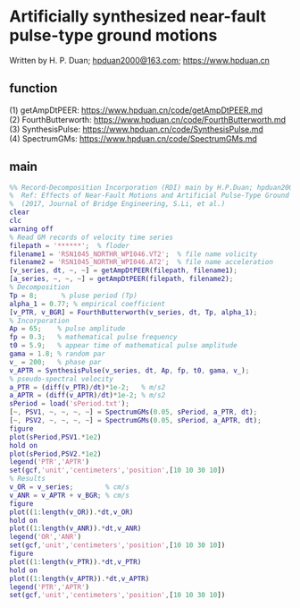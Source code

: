 # Artificially synthesized near-fault pulse-type ground motions
Written by H. P. Duan; hpduan2000@163.com; https://www.hpduan.cn  

## function
(1) getAmpDtPEER: https://www.hpduan.cn/code/getAmpDtPEER.md  
(2) FourthButterworth: https://www.hpduan.cn/code/FourthButterworth.md  
(3) SynthesisPulse: https://www.hpduan.cn/code/SynthesisPulse.md  
(4) SpectrumGMs: https://www.hpduan.cn/code/SpectrumGMs.md  

## main
```matlab
%% Record-Decomposition Incorporation (RDI) main by H.P.Duan; hpduan2000@csu.edu.cn
%  Ref: Effects of Near-Fault Motions and Artificial Pulse-Type Ground Motions on Super-Span Cable-Stayed Bridge Systems
%  (2017, Journal of Bridge Engineering, S.Li, et al.)
clear
clc
warning off
% Read GM records of velocity time series
filepath = '******';  % floder
filename1 = 'RSN1045_NORTHR_WPI046.VT2';  % file name volicity
filename2 = 'RSN1045_NORTHR_WPI046.AT2';  % file name acceleration
[v_series, dt, ~, ~] = getAmpDtPEER(filepath, filename1);
[a_series, ~, ~, ~] = getAmpDtPEER(filepath, filename2);
% Decomposition
Tp = 8;      % pluse period (Tp)
alpha_1 = 0.77; % empirical coefficient
[v_PTR, v_BGR] = FourthButterworth(v_series, dt, Tp, alpha_1);
% Incorporation
Ap = 65;    % pulse amplitude
fp = 0.3;   % mathematical pulse frequency
t0 = 5.9;   % appear time of mathematical pulse amplitude
gama = 1.8; % random par
v_ = 200;   % phase par
v_APTR = SynthesisPulse(v_series, dt, Ap, fp, t0, gama, v_);
% pseudo-spectral velocity
a_PTR = (diff(v_PTR)/dt)*1e-2;   % m/s2
a_APTR = (diff(v_APTR)/dt)*1e-2; % m/s2
sPeriod = load('sPeriod.txt');
[~, PSV1, ~, ~, ~, ~] = SpectrumGMs(0.05, sPeriod, a_PTR, dt);
[~, PSV2, ~, ~, ~, ~] = SpectrumGMs(0.05, sPeriod, a_APTR, dt);
figure
plot(sPeriod,PSV1.*1e2)
hold on
plot(sPeriod,PSV2.*1e2)
legend('PTR','APTR')
set(gcf,'unit','centimeters','position',[10 10 30 10])
% Results
v_OR = v_series;        % cm/s
v_ANR = v_APTR + v_BGR; % cm/s
figure
plot((1:length(v_OR)).*dt,v_OR)
hold on
plot((1:length(v_ANR)).*dt,v_ANR)
legend('OR','ANR')
set(gcf,'unit','centimeters','position',[10 10 30 10])
figure
plot((1:length(v_PTR)).*dt,v_PTR)
hold on
plot((1:length(v_APTR)).*dt,v_APTR)
legend('PTR','APTR')
set(gcf,'unit','centimeters','position',[10 10 30 10])
```

